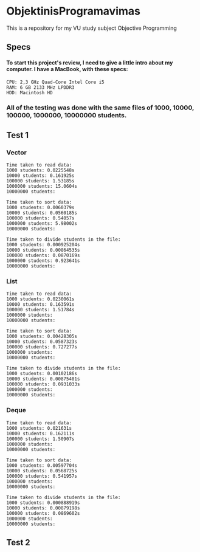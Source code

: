 # ObjektinisProgramavimas
This is a repository for my VU study subject Objective Programming

## Specs
#### To start this project's review, I need to give a little intro about my computer. I have a MacBook, with these specs:
    CPU: 2,3 GHz Quad-Core Intel Core i5 
    RAM: 6 GB 2133 MHz LPDDR3 
    HDD: Macintosh HD 
### All of the testing was done with the same files of 1000, 10000, 100000, 1000000, 10000000 students.

## Test 1
### Vector
    Time taken to read data:
    1000 students: 0.0225548s
    10000 students: 0.161925s
    100000 students: 1.53185s
    1000000 students: 15.0604s
    10000000 students:

    Time taken to sort data:
    1000 students: 0.0060379s
    10000 students: 0.0560185s
    100000 students: 0.54057s
    1000000 students: 5.98002s
    10000000 students:

    Time taken to divide students in the file:
    1000 students: 0.000925204s
    10000 students: 0.00864535s
    100000 students: 0.0870169s
    1000000 students: 0.923641s 
    10000000 students:

### List
    Time taken to read data:
    1000 students: 0.0230061s
    10000 students: 0.163591s
    100000 students: 1.51784s
    1000000 students:
    10000000 students:

    Time taken to sort data:
    1000 students: 0.00428305s
    10000 students: 0.0587323s
    100000 students: 0.727277s
    1000000 students:
    10000000 students:

    Time taken to divide students in the file:
    1000 students: 0.00102186s
    10000 students: 0.00875401s
    100000 students: 0.0931033s
    1000000 students:
    10000000 students:

### Deque
    Time taken to read data:
    1000 students: 0.021631s
    10000 students: 0.162111s
    100000 students: 1.50907s
    1000000 students:
    10000000 students:

    Time taken to sort data:
    1000 students: 0.00597704s
    10000 students: 0.0568725s
    100000 students: 0.541957s
    1000000 students:
    10000000 students:

    Time taken to divide students in the file:
    1000 students: 0.000888919s
    10000 students: 0.00879198s
    100000 students: 0.0869602s
    1000000 students:
    10000000 students:

## Test 2
